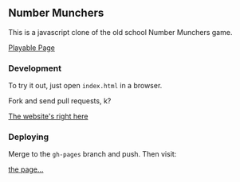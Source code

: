 ## Number Munchers

This is a javascript clone of the old school Number Munchers game.

[Playable Page](http://knewter.github.com/number_muncher)

### Development

To try it out, just open `index.html` in a browser.

Fork and send pull requests, k?

[The website's right here](http://github.com/knewter/number_muncher)

### Deploying

Merge to the `gh-pages` branch and push.  Then visit:

[the page...](http://knewter.github.com/number_muncher)
